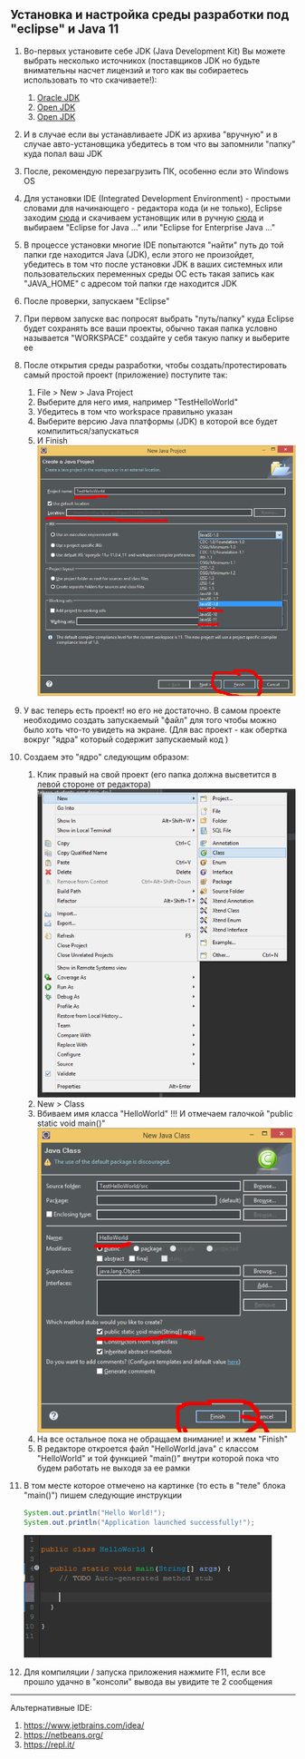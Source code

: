 ## Установка и настройка среды разработки под "eclipse" и Java 11

1. Во-первых установите себе JDK (Java Development Kit) Вы можете выбрать несколько источникох (поставщиков  JDK но будьте внимательны насчет лицензий и того как вы собираетесь использовать то что скачиваете!):
   1. [Oracle JDK](https://www.oracle.com/technetwork/java/javase/downloads/index.html) 
   2. [Open JDK](https://jdk.java.net/archive/) 
   3. [Open JDK](https://adoptopenjdk.net/index.html?variant=openjdk11&jvmVariant=hotspot)

2. И в случае если вы устанавливаете JDK из архива "вручную" и в случае авто-установщика убедитесь в том что вы запомнили "папку" куда попал ваш JDK
3. После, рекомендую перезагрузить ПК, особенно если это Windows OS
4. Для установки IDE (Integrated Development Environment) - простыми словами для начинающего - редактора кода (и не только), Eclipse заходим [сюда](https://www.eclipse.org/downloads/) и скачиваем установщик или в ручную [сюда](https://www.eclipse.org/downloads/packages/) и выбираем "Eclipse for Java ..." или "Eclipse for Enterprise Java ..."
5. В процессе установки многие IDE попытаются "найти" путь до той папки где находится Java (JDK), если этого не произойдет, убедитесь в том что после установки JDK в ваших системных или пользовательских переменных среды ОС есть такая запись как "JAVA_HOME" с адресом той папки где находится JDK
6. После проверки, запускаем "Eclipse"
7. При первом запуске вас попросят выбрать "путь/папку" куда Eclipse будет сохранять все ваши проекты, обычно такая папка условно называется "WORKSPACE" создайте у себя такую папку и выберите ее
8. После открытия среды разработки, чтобы создать/протестировать самый простой проект (приложение) поступите так:
   1. File > New > Java Project
   2. Выберите для него имя, например "TestHelloWorld"
   3. Убедитесь в том что workspace правильно указан
   4. Выберите версию Java платформы (JDK) в которой все будет компилиться/запускаться 
   5. И Finish
   ![1](1.png) 
9. У вас теперь есть проект! но его не достаточно. В самом проекте необходимо создать запускаемый "файл" для того чтобы можно было хоть что-то увидеть на экране. (Для вас проект - как обертка вокруг "ядра" который содержит запускаемый код )   
10. Создаем это "ядро" следующим образом:
    1.  Клик правый на свой проект (его папка должна высветится в левой стороне от редактора)
        ![2](2.png)  
    2.  New > Class
    3.  Вбиваем имя класcа "HelloWorld" !!! И отмечаем галочкой "public static void main()"
        ![3](3.png)  
    4. На все остальное пока не обращаем внимание! и жмем "Finish"     
    5. В редакторе откроется файл "HelloWorld.java" с классом "HelloWorld" и той функцией "main()" внутри которой пока что будем работать не выходя за ее рамки
11. В том месте которое отмечено на картинке (то есть в "теле" блока "main()") пишем следующие инструкции
    ```java
    System.out.println("Hello World!");
    System.out.println("Application launched successfully!");
    ```            
    ![4](4.png)

12. Для компиляции / запуска приложения нажмите F11, если все прошло удачно в "консоли" вывода вы увидите те 2 сообщения      

---

Альтернативные IDE:
1. https://www.jetbrains.com/idea/
2. https://netbeans.org/
3. https://repl.it/

